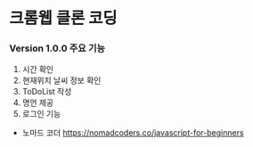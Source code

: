 # 크롬웹 클론 코딩

### Version 1.0.0 주요 기능
1. 시간 확인
2. 현재위치 날씨 정보 확인
3. ToDoList 작성
4. 명언 제공
5. 로그인 기능


- 노마드 코더 https://nomadcoders.co/javascript-for-beginners
